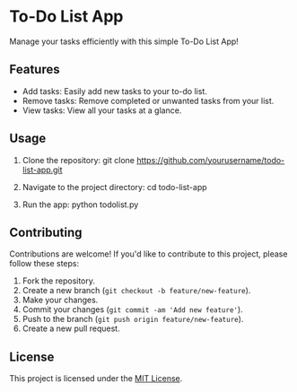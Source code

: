 # To-Do List App

Manage your tasks efficiently with this simple To-Do List App!

## Features

- Add tasks: Easily add new tasks to your to-do list.
- Remove tasks: Remove completed or unwanted tasks from your list.
- View tasks: View all your tasks at a glance.

## Usage

1. Clone the repository:
git clone https://github.com/yourusername/todo-list-app.git

2. Navigate to the project directory:
cd todo-list-app

3. Run the app:
python todolist.py


## Contributing

Contributions are welcome! If you'd like to contribute to this project, please follow these steps:

1. Fork the repository.
2. Create a new branch (`git checkout -b feature/new-feature`).
3. Make your changes.
4. Commit your changes (`git commit -am 'Add new feature'`).
5. Push to the branch (`git push origin feature/new-feature`).
6. Create a new pull request.

## License

This project is licensed under the [MIT License](LICENSE).
